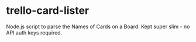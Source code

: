 trello-card-lister
==================

Node.js script to parse the Names of Cards on a Board. Kept super slim - no API auth keys required.

